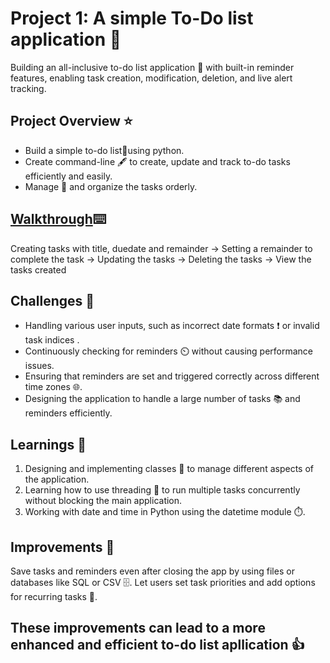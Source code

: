 # Project 1: A simple To-Do list application 🔖
Building an all-inclusive to-do list application :memo: with built-in reminder features, enabling task creation, modification, deletion, and live alert tracking.
## Project Overview ⭐
* Build a simple to-do list📱using python.
* Create command-line 🖋️ to create, update and track to-do tasks efficiently and easily.
* Manage 📑 and organize the tasks orderly.
## [Walkthrough](https://github.com/Kshithi7/CODSOFT/blob/main/to-do.py )⌨️
Creating tasks with title, duedate and remainder -> Setting a remainder to complete the task -> Updating the tasks -> Deleting the tasks -> View the tasks created
## Challenges 🤔
* Handling various user inputs, such as incorrect date formats ❗ or invalid task indices .
* Continuously checking for reminders ⏲️ without causing performance issues.
* Ensuring that reminders are set and triggered correctly across different time zones 🌐.
* Designing the application to handle a large number of tasks 📚 and reminders efficiently.
## Learnings 📑
1. Designing and implementing classes 📁 to manage different aspects of the application.
2. Learning how to use threading 🔗 to run multiple tasks concurrently without blocking the main application.
3.  Working with date and time in Python using the datetime module ⏱️.
## Improvements 📓
Save tasks and reminders even after closing the app by using files or databases like SQL or CSV 🗄️.
Let users set task priorities and add options for recurring tasks 🔁.
## These improvements can lead to a more enhanced and efficient to-do list apllication 👍


